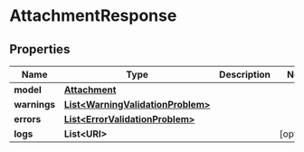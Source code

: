 

# AttachmentResponse


## Properties

Name | Type | Description | Notes
------------ | ------------- | ------------- | -------------
**model** | [**Attachment**](Attachment.md) |  | 
**warnings** | [**List&lt;WarningValidationProblem&gt;**](WarningValidationProblem.md) |  | 
**errors** | [**List&lt;ErrorValidationProblem&gt;**](ErrorValidationProblem.md) |  | 
**logs** | **List&lt;URI&gt;** |  |  [optional]




